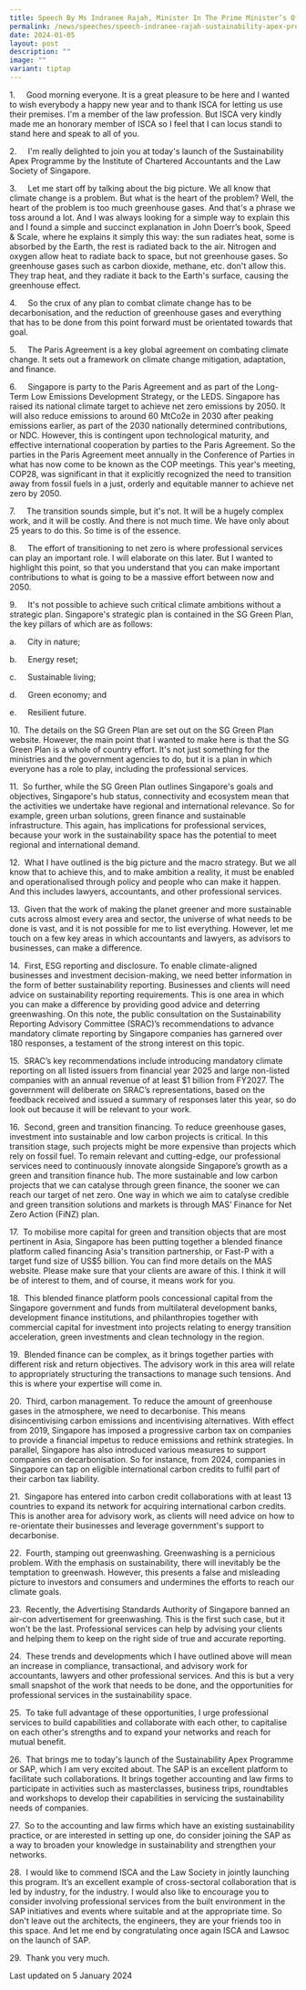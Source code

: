 ```yaml
---
title: Speech By Ms Indranee Rajah, Minister In The Prime Minister’s Office, Second Minister For Finance And National Development, Launch Of The Sustainability Apex Programme By The Institute Of Chartered Accountants And The Law Society Of Singapore
permalink: /news/speeches/speech-indranee-rajah-sustainability-apex-programme/
date: 2024-01-05
layout: post
description: ""
image: ""
variant: tiptap
---
```


1.&nbsp;&nbsp;&nbsp;&nbsp; Good morning everyone. It is a great pleasure to be here and I wanted to wish everybody a happy new year and to thank ISCA for letting us use their premises. I'm a member of the law profession. But ISCA very kindly made me an honorary member of ISCA so I feel that I can locus standi to stand here and speak to all of you.

2.&nbsp;&nbsp;&nbsp;&nbsp; I'm really delighted to join you at today's launch of the Sustainability Apex Programme by the Institute of Chartered Accountants and the Law Society of Singapore.

3.&nbsp;&nbsp;&nbsp;&nbsp; Let me start off by talking about the big picture. We all know that climate change is a problem. But what is the heart of the problem? Well, the heart of the problem is too much greenhouse gases. And that's a phrase we toss around a lot. And I was always looking for a simple way to explain this and I found a simple and succinct explanation in John Doerr’s book, Speed &amp; Scale, where he explains it simply this way: the sun radiates heat, some is absorbed by the Earth, the rest is radiated back to the air. Nitrogen and oxygen allow heat to radiate back to space, but not greenhouse gases. So greenhouse gases such as carbon dioxide, methane, etc. don't allow this. They trap heat, and they radiate it back to the Earth's surface, causing the greenhouse effect.

4.&nbsp;&nbsp;&nbsp;&nbsp; So the crux of any plan to combat climate change has to be decarbonisation, and the reduction of greenhouse gases and everything that has to be done from this point forward must be orientated towards that goal.

5.&nbsp;&nbsp;&nbsp;&nbsp; The Paris Agreement is a key global agreement on combating climate change. It sets out a framework on climate change mitigation, adaptation, and finance.

6.&nbsp;&nbsp;&nbsp;&nbsp; Singapore is party to the Paris Agreement and as part of the Long-Term Low Emissions Development Strategy, or the LEDS. Singapore has raised its national climate target to achieve net zero emissions by 2050. It will also reduce emissions to around 60 MtCo2e in 2030 after peaking emissions earlier, as part of the 2030 nationally determined contributions, or NDC. However, this is contingent upon technological maturity, and effective international cooperation by parties to the Paris Agreement. So the parties in the Paris Agreement meet annually in the Conference of Parties in what has now come to be known as the COP meetings. This year's meeting, COP28, was significant in that it explicitly recognized the need to transition away from fossil fuels in a just, orderly and equitable manner to achieve net zero by 2050.

7.&nbsp;&nbsp;&nbsp;&nbsp; The transition sounds simple, but it's not. It will be a hugely complex work, and it will be costly. And there is not much time. We have only about 25 years to do this. So time is of the essence.

8.&nbsp;&nbsp;&nbsp;&nbsp; The effort of transitioning to net zero is where professional services can play an important role. I will elaborate on this later. But I wanted to highlight this point, so that you understand that you can make important contributions to what is going to be a massive effort between now and 2050.

9.&nbsp;&nbsp;&nbsp;&nbsp; It's not possible to achieve such critical climate ambitions without a strategic plan. Singapore's strategic plan is contained in the SG Green Plan, the key pillars of which are as follows:       

  a.&nbsp;&nbsp;&nbsp;&nbsp; City in nature;     

  b.&nbsp;&nbsp;&nbsp;&nbsp; Energy reset;     

  c.&nbsp;&nbsp;&nbsp;&nbsp; Sustainable living;      

  d.&nbsp;&nbsp;&nbsp;&nbsp; Green economy; and        

  e.&nbsp;&nbsp;&nbsp;&nbsp; Resilient future.

10.&nbsp; The details on the SG Green Plan are set out on the SG Green Plan website. However, the main point that I wanted to make here is that the SG Green Plan is a whole of country effort. It's not just something for the ministries and the government agencies to do, but it is a plan in which everyone has a role to play, including the professional services.

11.&nbsp; So further, while the SG Green Plan outlines Singapore's goals and objectives, Singapore's hub status, connectivity and ecosystem mean that the activities we undertake have regional and international relevance. So for example, green urban solutions, green finance and sustainable infrastructure. This again, has implications for professional services, because your work in the sustainability space has the potential to meet regional and international demand.

12.&nbsp; What I have outlined is the big picture and the macro strategy. But we all know that to achieve this, and to make ambition a reality, it must be enabled and operationalised through policy and people who can make it happen. And this includes lawyers, accountants, and other professional services.

13.&nbsp; Given that the work of making the planet greener and more sustainable cuts across almost every area and sector, the universe of what needs to be done is vast, and it is not possible for me to list everything. However, let me touch on a few key areas in which accountants and lawyers, as advisors to businesses, can make a difference.

14.&nbsp; First, ESG reporting and disclosure. To enable climate-aligned businesses and investment decision-making, we need better information in the form of better sustainability reporting. Businesses and clients will need advice on sustainability reporting requirements. This is one area in which you can make a difference by providing good advice and deterring greenwashing. On this note, the public consultation on the Sustainability Reporting Advisory Committee (SRAC)’s recommendations to advance mandatory climate reporting by Singapore companies has garnered over 180 responses, a testament of the strong interest on this topic.

15.&nbsp; SRAC’s key recommendations include introducing mandatory climate reporting on all listed issuers from financial year 2025 and large non-listed companies with an annual revenue of at least $1 billion from FY2027. The government will deliberate on SRAC’s representations, based on the feedback received and issued a summary of responses later this year, so do look out because it will be relevant to your work.

16.&nbsp; Second, green and transition financing. To reduce greenhouse gases, investment into sustainable and low carbon projects is critical. In this transition stage, such projects might be more expensive than projects which rely on fossil fuel. To remain relevant and cutting-edge, our professional services need to continuously innovate alongside Singapore’s growth as a green and transition finance hub. The more sustainable and low carbon projects that we can catalyse through green finance, the sooner we can reach our target of net zero. One way in which we aim to catalyse credible and green transition solutions and markets is through MAS’ Finance for Net Zero Action (FiNZ) plan.

17.&nbsp; To mobilise more capital for green and transition objects that are most pertinent in Asia, Singapore has been putting together a blended finance platform called financing Asia's transition partnership, or Fast-P with a target fund size of US$5 billion. You can find more details on the MAS website. Please make sure that your clients are aware of this. I think it will be of interest to them, and of course, it means work for you.

18.&nbsp; This blended finance platform pools concessional capital from the Singapore government and funds from multilateral development banks, development finance institutions, and philanthropies together with commercial capital for investment into projects relating to energy transition acceleration, green investments and clean technology in the region.

19.&nbsp; Blended finance can be complex, as it brings together parties with different risk and return objectives. The advisory work in this area will relate to appropriately structuring the transactions to manage such tensions. And this is where your expertise will come in.

20.&nbsp; Third, carbon management. To reduce the amount of greenhouse gases in the atmosphere, we need to decarbonise. This means disincentivising carbon emissions and incentivising alternatives. With effect from 2019, Singapore has imposed a progressive carbon tax on companies to provide a financial impetus to reduce emissions and rethink strategies. In parallel, Singapore has also introduced various measures to support companies on decarbonisation. So for instance, from 2024, companies in Singapore can tap on eligible international carbon credits to fulfil part of their carbon tax liability.

21.&nbsp; Singapore has entered into carbon credit collaborations with at least 13 countries to expand its network for acquiring international carbon credits. This is another area for advisory work, as clients will need advice on how to re-orientate their businesses and leverage government's support to decarbonise.

22.&nbsp; Fourth, stamping out greenwashing. Greenwashing is a pernicious problem. With the emphasis on sustainability, there will inevitably be the temptation to greenwash. However, this presents a false and misleading picture to investors and consumers and undermines the efforts to reach our climate goals.

23.&nbsp; Recently, the Advertising Standards Authority of Singapore banned an air-con advertisement for greenwashing. This is the first such case, but it won't be the last. Professional services can help by advising your clients and helping them to keep on the right side of true and accurate reporting.

24.&nbsp; These trends and developments which I have outlined above will mean an increase in compliance, transactional, and advisory work for accountants, lawyers and other professional services. And this is but a very small snapshot of the work that needs to be done, and the opportunities for professional services in the sustainability space.

25.&nbsp; To take full advantage of these opportunities, I urge professional services to build capabilities and collaborate with each other, to capitalise on each other's strengths and to expand your networks and reach for mutual benefit.

26.&nbsp; That brings me to today's launch of the Sustainability Apex Programme or SAP, which I am very excited about. The SAP is an excellent platform to facilitate such collaborations. It brings together accounting and law firms to participate in activities such as masterclasses, business trips, roundtables and workshops to develop their capabilities in servicing the sustainability needs of companies.

27.&nbsp; So to the accounting and law firms which have an existing sustainability practice, or are interested in setting up one, do consider joining the SAP as a way to broaden your knowledge in sustainability and strengthen your networks.

28.&nbsp; I would like to commend ISCA and the Law Society in jointly launching this program. It’s an excellent example of cross-sectoral collaboration that is led by industry, for the industry. I would also like to encourage you to consider involving professional services from the built environment in the SAP initiatives and events where suitable and at the appropriate time. So don't leave out the architects, the engineers, they are your friends too in this space. And let me end by congratulating once again ISCA and Lawsoc on the launch of SAP.

29.&nbsp; Thank you very much.



Last updated on 5 January 2024
